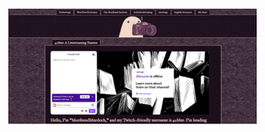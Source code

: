 ![42Mur Neocities Theme](https://github.com/42Mur/neocities-theme-42mur/blob/main/Images%2042Mur%20Neocities%20Theme/42MurThemeNeocities.png?raw=true)
